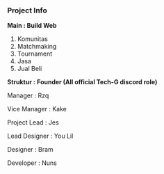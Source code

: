 ### Project Info
**Main : Build Web**
1.	Komunitas
2.	Matchmaking
3.	Tournament
4.	Jasa
5.	Jual Beli

**Struktur :**
**Founder (All official Tech-G discord role)**

  Manager : Rzq

  Vice Manager : Kake

  Project Lead : Jes

  Lead Designer : You Lil

  Designer : Bram

  Developer : Nuns
